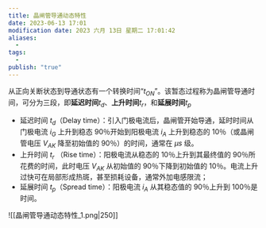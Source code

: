```yaml
---
title: 晶闸管导通动态特性
date: 2023-06-13 17:01
modification date: 2023 六月 13日 星期二 17:01:42
aliases:
  - 
tags:
  - 
publish: "true"
---
```


从正向关断状态到导通状态有一个转换时间“$t_{ON}$”。该暂态过程称为晶闸管导通时间，可分为三段，即**延迟时间**$t_{d}$、**上升时间**$t_{r}$，和**延展时间**$t_{p}$

- 延迟时间 $t_{d}$（Delay time）：引入门极电流后，晶闸管开始导通，延时时间从门极电流 $i_{G}$ 上升到稳态 90％开始到阳极电流 $i_{A}$ 上升到稳态的 10％（或晶闸管电压 $V_{AK}$ 降至初始值的 90％）的时间，通常在 $\mu s$ 级。
- 上升时间 $t_{r}$ （Rise time）：阳极电流从稳态的 10％上升到其最终值的 90％所花费的时间，此时电压 $V_{AK}$ 从初始值的 90％下降到初始值的 10％。电流上升过快可在局部形成热斑，甚至损耗设备，通常外加电感限流；
- 延展时间 $t_{p}$（Spread time）：阳极电流 $i_{A}$ 从其稳态值的 90％上升到 100％是时间。

![[晶闸管导通动态特性_1.png|250]]
